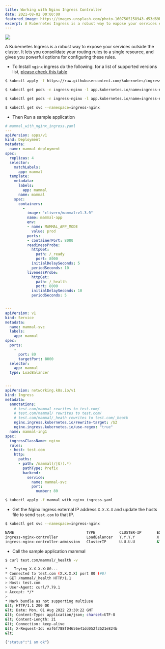 ```yaml
---
title: Working with Nginx Ingress Controller
date: 2021-08-02 00:00:00
featured_image: https://images.unsplash.com/photo-1607505158943-d53d69b8e780?q=5
excerpt: A Kubernetes Ingress is a robust way to expose your services outside the cluster. It lets you consolidate your routing rules to a single resource, and gives you powerful options for configuring these rules.
---
```


![](https://images.unsplash.com/photo-1607505158943-d53d69b8e780?q=5)

A Kubernetes Ingress is a robust way to expose your services outside the cluster. It lets you consolidate your routing rules to a single resource, and gives you powerful options for configuring these rules.

- To Install `nginx` ingress do the following. for a list of supported versions list, [please check this table](https://github.com/kubernetes/ingress-nginx#support-versions-table)

```bash
$ kubectl apply -f https://raw.githubusercontent.com/kubernetes/ingress-nginx/controller-v1.3.0/deploy/static/provider/cloud/deploy.yaml

$ kubectl get pods -n ingress-nginx -l app.kubernetes.io/name=ingress-nginx --watch

$ kubectl get pods -n ingress-nginx -l app.kubernetes.io/name=ingress-nginx

$ kubectl get svc --namespace=ingress-nginx
```

- Then Run a sample application

```yaml
# mammal_with_nginx_ingress.yaml
---
apiVersion: apps/v1
kind: Deployment
metadata:
  name: mammal-deployment
spec:
  replicas: 4
  selector:
    matchLabels:
      app: mammal
  template:
    metadata:
      labels:
        app: mammal
      name: mammal
    spec:
      containers:
        -
          image: "clivern/mammal:v1.3.0"
          name: mammal-app
          env:
          - name: MAMMAL_APP_MODE
            value: prod
          ports:
          - containerPort: 8000
          readinessProbe:
            httpGet:
              path: /_ready
              port: 8000
            initialDelaySeconds: 5
            periodSeconds: 10
          livenessProbe:
            httpGet:
              path: /_health
              port: 8000
            initialDelaySeconds: 10
            periodSeconds: 5


---
apiVersion: v1
kind: Service
metadata:
  name: mammal-svc
  labels:
    app: mammal
spec:
  ports:
    -
      port: 80
      targetPort: 8000
  selector:
    app: mammal
  type: LoadBalancer


---
apiVersion: networking.k8s.io/v1
kind: Ingress
metadata:
  annotations:
    # test.com/mammal rewrites to test.com/
    # test.com/mammal/ rewrites to test.com/
    # test.com/mammal/_heath rewrites to test.com/_heath
    nginx.ingress.kubernetes.io/rewrite-target: /$2
    nginx.ingress.kubernetes.io/use-regex: "true"
  name: mammal-ing1
spec:
  ingressClassName: nginx
  rules:
  - host: test.com
    http:
      paths:
      - path: /mammal(/|$)(.*)
        pathType: Prefix
        backend:
          service:
            name: mammal-svc
            port:
              number: 80
```

```bash
$ kubectl apply -f mammal_with_nginx_ingress.yaml
```

- Get the Nginx Ingress external IP address `X.X.X.X` and update the hosts file to send `test.com` to that IP.

```bash
$ kubectl get svc --namespace=ingress-nginx

NAME                                 TYPE           CLUSTER-IP       EXTERNAL-IP       PORT(S)                      AGE
ingress-nginx-controller             LoadBalancer   Y.Y.Y.Y          X.X.X.X           80:31783/TCP,443:32756/TCP   16m
ingress-nginx-controller-admission   ClusterIP      U.U.U.U          &lt;none>            443/TCP                      16m
```

- Call the sample application mammal

```bash
$ curl test.com/mammal/_health -v

*   Trying X.X.X.X:80...
* Connected to test.com (X.X.X.X) port 80 (#0)
> GET /mammal/_health HTTP/1.1
> Host: test.com
> User-Agent: curl/7.79.1
> Accept: */*
>
* Mark bundle as not supporting multiuse
&lt; HTTP/1.1 200 OK
&lt; Date: Mon, 01 Aug 2022 23:30:22 GMT
&lt; Content-Type: application/json; charset=UTF-8
&lt; Content-Length: 21
&lt; Connection: keep-alive
&lt; X-Request-Id: eaf6f788f04656e41dd052f3521e824b
&lt;

{"status":"i am ok"}
```